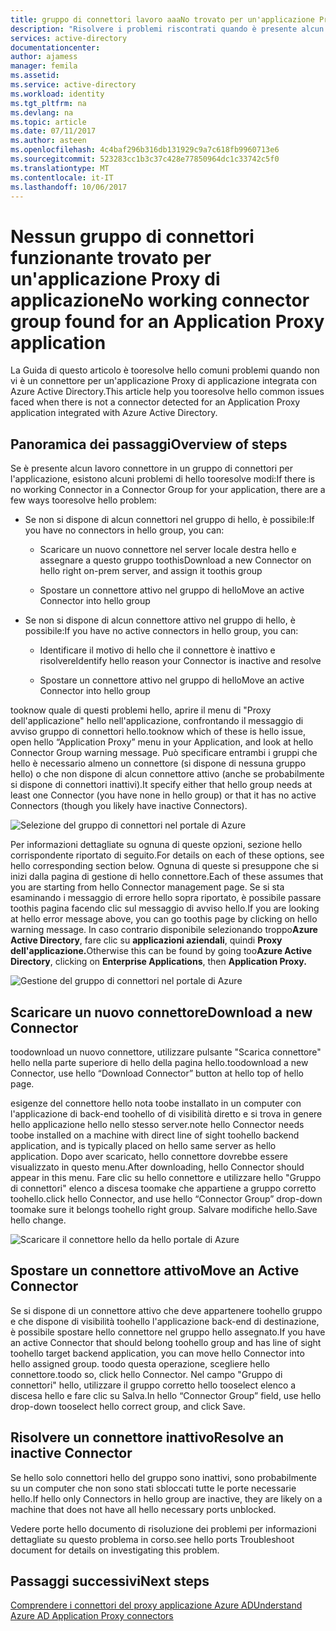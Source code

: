 ```yaml
---
title: gruppo di connettori lavoro aaaNo trovato per un'applicazione Proxy dell'applicazione | Documenti Microsoft
description: "Risolvere i problemi riscontrati quando è presente alcun lavoro connettore in un gruppo di connettori per l'applicazione con hello Proxy dell'applicazione Azure Active"
services: active-directory
documentationcenter: 
author: ajamess
manager: femila
ms.assetid: 
ms.service: active-directory
ms.workload: identity
ms.tgt_pltfrm: na
ms.devlang: na
ms.topic: article
ms.date: 07/11/2017
ms.author: asteen
ms.openlocfilehash: 4c4baf296b316db131929c9a7c618fb9960713e6
ms.sourcegitcommit: 523283cc1b3c37c428e77850964dc1c33742c5f0
ms.translationtype: MT
ms.contentlocale: it-IT
ms.lasthandoff: 10/06/2017
---
```

# <a name="no-working-connector-group-found-for-an-application-proxy-application"></a><span data-ttu-id="1aa2f-103">Nessun gruppo di connettori funzionante trovato per un'applicazione Proxy di applicazione</span><span class="sxs-lookup"><span data-stu-id="1aa2f-103">No working connector group found for an Application Proxy application</span></span>

<span data-ttu-id="1aa2f-104">La Guida di questo articolo è tooresolve hello comuni problemi quando non vi è un connettore per un'applicazione Proxy di applicazione integrata con Azure Active Directory.</span><span class="sxs-lookup"><span data-stu-id="1aa2f-104">This article help you tooresolve hello common issues faced when there is not a connector detected for an Application Proxy application integrated with Azure Active Directory.</span></span>

## <a name="overview-of-steps"></a><span data-ttu-id="1aa2f-105">Panoramica dei passaggi</span><span class="sxs-lookup"><span data-stu-id="1aa2f-105">Overview of steps</span></span>
<span data-ttu-id="1aa2f-106">Se è presente alcun lavoro connettore in un gruppo di connettori per l'applicazione, esistono alcuni problemi di hello tooresolve modi:</span><span class="sxs-lookup"><span data-stu-id="1aa2f-106">If there is no working Connector in a Connector Group for your application, there are a few ways tooresolve hello problem:</span></span>

-   <span data-ttu-id="1aa2f-107">Se non si dispone di alcun connettori nel gruppo di hello, è possibile:</span><span class="sxs-lookup"><span data-stu-id="1aa2f-107">If you have no connectors in hello group, you can:</span></span>

    -   <span data-ttu-id="1aa2f-108">Scaricare un nuovo connettore nel server locale destra hello e assegnare a questo gruppo toothis</span><span class="sxs-lookup"><span data-stu-id="1aa2f-108">Download a new Connector on hello right on-prem server, and assign it toothis group</span></span>

    -   <span data-ttu-id="1aa2f-109">Spostare un connettore attivo nel gruppo di hello</span><span class="sxs-lookup"><span data-stu-id="1aa2f-109">Move an active Connector into hello group</span></span>

-   <span data-ttu-id="1aa2f-110">Se non si dispone di alcun connettore attivo nel gruppo di hello, è possibile:</span><span class="sxs-lookup"><span data-stu-id="1aa2f-110">If you have no active connectors in hello group, you can:</span></span>

    -   <span data-ttu-id="1aa2f-111">Identificare il motivo di hello che il connettore è inattivo e risolvere</span><span class="sxs-lookup"><span data-stu-id="1aa2f-111">Identify hello reason your Connector is inactive and resolve</span></span>

    -   <span data-ttu-id="1aa2f-112">Spostare un connettore attivo nel gruppo di hello</span><span class="sxs-lookup"><span data-stu-id="1aa2f-112">Move an active Connector into hello group</span></span>

<span data-ttu-id="1aa2f-113">tooknow quale di questi problemi hello, aprire il menu di "Proxy dell'applicazione" hello nell'applicazione, confrontando il messaggio di avviso gruppo di connettori hello.</span><span class="sxs-lookup"><span data-stu-id="1aa2f-113">tooknow which of these is hello issue, open hello “Application Proxy” menu in your Application, and look at hello Connector Group warning message.</span></span> <span data-ttu-id="1aa2f-114">Può specificare entrambi i gruppi che hello è necessario almeno un connettore (si dispone di nessuna gruppo hello) o che non dispone di alcun connettore attivo (anche se probabilmente si dispone di connettori inattivi).</span><span class="sxs-lookup"><span data-stu-id="1aa2f-114">It specify either that hello group needs at least one Connector (you have none in hello group) or that it has no active Connectors (though you likely have inactive Connectors).</span></span>

   ![Selezione del gruppo di connettori nel portale di Azure](./media/application-proxy-connectivity-no-working-connector/no-active-connector.png)

<span data-ttu-id="1aa2f-116">Per informazioni dettagliate su ognuna di queste opzioni, sezione hello corrispondente riportato di seguito.</span><span class="sxs-lookup"><span data-stu-id="1aa2f-116">For details on each of these options, see hello corresponding section below.</span></span> <span data-ttu-id="1aa2f-117">Ognuna di queste si presuppone che si inizi dalla pagina di gestione di hello connettore.</span><span class="sxs-lookup"><span data-stu-id="1aa2f-117">Each of these assumes that you are starting from hello Connector management page.</span></span> <span data-ttu-id="1aa2f-118">Se si sta esaminando i messaggio di errore hello sopra riportato, è possibile passare toothis pagina facendo clic sul messaggio di avviso hello.</span><span class="sxs-lookup"><span data-stu-id="1aa2f-118">If you are looking at hello error message above, you can go toothis page by clicking on hello warning message.</span></span> <span data-ttu-id="1aa2f-119">In caso contrario disponibile selezionando troppo**Azure Active Directory**, fare clic su **applicazioni aziendali**, quindi **Proxy dell'applicazione.**</span><span class="sxs-lookup"><span data-stu-id="1aa2f-119">Otherwise this can be found by going too**Azure Active Directory**, clicking on **Enterprise Applications**, then **Application Proxy.**</span></span>

   ![Gestione del gruppo di connettori nel portale di Azure](./media/application-proxy-connectivity-no-working-connector/app-proxy.png)

## <a name="download-a-new-connector"></a><span data-ttu-id="1aa2f-121">Scaricare un nuovo connettore</span><span class="sxs-lookup"><span data-stu-id="1aa2f-121">Download a new Connector</span></span>

<span data-ttu-id="1aa2f-122">toodownload un nuovo connettore, utilizzare pulsante "Scarica connettore" hello nella parte superiore di hello della pagina hello.</span><span class="sxs-lookup"><span data-stu-id="1aa2f-122">toodownload a new Connector, use hello “Download Connector” button at hello top of hello page.</span></span>

<span data-ttu-id="1aa2f-123">esigenze del connettore hello nota toobe installato in un computer con l'applicazione di back-end toohello of di visibilità diretto e si trova in genere hello applicazione hello nello stesso server.</span><span class="sxs-lookup"><span data-stu-id="1aa2f-123">note hello Connector needs toobe installed on a machine with direct line of sight toohello backend application, and is typically placed on hello same server as hello application.</span></span> <span data-ttu-id="1aa2f-124">Dopo aver scaricato, hello connettore dovrebbe essere visualizzato in questo menu.</span><span class="sxs-lookup"><span data-stu-id="1aa2f-124">After downloading, hello Connector should appear in this menu.</span></span> <span data-ttu-id="1aa2f-125">Fare clic su hello connettore e utilizzare hello "Gruppo di connettori" elenco a discesa toomake che appartiene a gruppo corretto toohello.</span><span class="sxs-lookup"><span data-stu-id="1aa2f-125">click hello Connector, and use hello “Connector Group” drop-down toomake sure it belongs toohello right group.</span></span> <span data-ttu-id="1aa2f-126">Salvare modifiche hello.</span><span class="sxs-lookup"><span data-stu-id="1aa2f-126">Save hello change.</span></span>

   ![Scaricare il connettore hello da hello portale di Azure](./media/application-proxy-connectivity-no-working-connector/download-connector.png)
   
## <a name="move-an-active-connector"></a><span data-ttu-id="1aa2f-128">Spostare un connettore attivo</span><span class="sxs-lookup"><span data-stu-id="1aa2f-128">Move an Active Connector</span></span>

<span data-ttu-id="1aa2f-129">Se si dispone di un connettore attivo che deve appartenere toohello gruppo e che dispone di visibilità toohello l'applicazione back-end di destinazione, è possibile spostare hello connettore nel gruppo hello assegnato.</span><span class="sxs-lookup"><span data-stu-id="1aa2f-129">If you have an active Connector that should belong toohello group and has line of sight toohello target backend application, you can move hello Connector into hello assigned group.</span></span> <span data-ttu-id="1aa2f-130">toodo questa operazione, scegliere hello connettore.</span><span class="sxs-lookup"><span data-stu-id="1aa2f-130">toodo so, click hello Connector.</span></span> <span data-ttu-id="1aa2f-131">Nel campo "Gruppo di connettori" hello, utilizzare il gruppo corretto hello tooselect elenco a discesa hello e fare clic su Salva.</span><span class="sxs-lookup"><span data-stu-id="1aa2f-131">In hello “Connector Group” field, use hello drop-down tooselect hello correct group, and click Save.</span></span>

## <a name="resolve-an-inactive-connector"></a><span data-ttu-id="1aa2f-132">Risolvere un connettore inattivo</span><span class="sxs-lookup"><span data-stu-id="1aa2f-132">Resolve an inactive Connector</span></span>

<span data-ttu-id="1aa2f-133">Se hello solo connettori hello del gruppo sono inattivi, sono probabilmente su un computer che non sono stati sbloccati tutte le porte necessarie hello.</span><span class="sxs-lookup"><span data-stu-id="1aa2f-133">If hello only Connectors in hello group are inactive, they are likely on a machine that does not have all hello necessary ports unblocked.</span></span>

<span data-ttu-id="1aa2f-134">Vedere porte hello documento di risoluzione dei problemi per informazioni dettagliate su questo problema in corso.</span><span class="sxs-lookup"><span data-stu-id="1aa2f-134">see hello ports Troubleshoot document for details on investigating this problem.</span></span>

## <a name="next-steps"></a><span data-ttu-id="1aa2f-135">Passaggi successivi</span><span class="sxs-lookup"><span data-stu-id="1aa2f-135">Next steps</span></span>
[<span data-ttu-id="1aa2f-136">Comprendere i connettori del proxy applicazione Azure AD</span><span class="sxs-lookup"><span data-stu-id="1aa2f-136">Understand Azure AD Application Proxy connectors</span></span>](application-proxy-understand-connectors.md)


